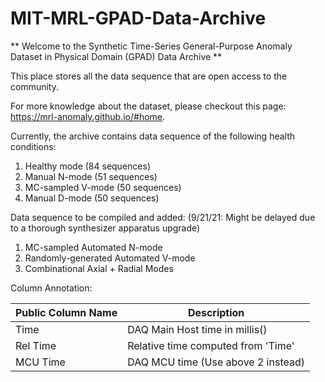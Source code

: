 # MIT-MRL-GPAD-Data-Archive

** Welcome to the Synthetic Time-Series General-Purpose Anomaly Dataset in Physical Domain (GPAD) Data Archive **

This place stores all the data sequence that are open access to the community.

For more knowledge about the dataset, please checkout this page: https://mrl-anomaly.github.io/#home.

Currently, the archive contains data sequence of the following health conditions:
1. Healthy mode (84 sequences)
2. Manual N-mode (51 sequences) 
3. MC-sampled V-mode (50 sequences)
4. Manual D-mode (50 sequences)

Data sequence to be compiled and added: (9/21/21: Might be delayed due to a thorough synthesizer apparatus upgrade)
1. MC-sampled Automated N-mode
2. Randomly-generated Automated V-mode
3. Combinational Axial + Radial Modes

Column Annotation:

| Public Column Name | Description |
| --- | --- |
| Time | DAQ Main Host time in millis() | 
| Rel Time | Relative time computed from 'Time'| 
| MCU Time | DAQ MCU time (Use above 2 instead) |
